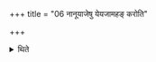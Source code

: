 +++
title = "06 नानूयाजेषु येयजामहङ् करोति"

+++

<details><summary>थिते</summary>

नानूयाजेषु येयजामहं करोति ६
</details>

